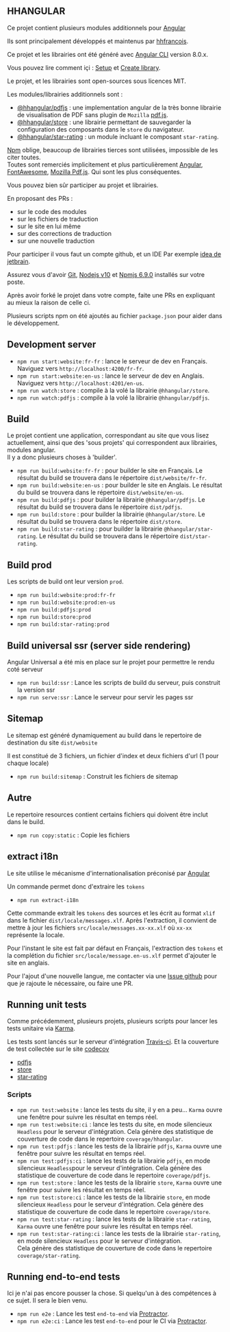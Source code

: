 ## HHANGULAR

Ce projet contient plusieurs modules additionnels pour [Angular](https://angular.io)

Ils sont principalement développés et maintenus par [hhfrancois](https://github.com/hhfrancois).

Ce projet et les librairies ont été généré avec [Angular CLI](https://github.com/angular/angular-cli) version 8.0.x.

Vous pouvez lire comment içi : [Setup](https://angular.io/guide/setup-local) et [Create library](https://angular.io/guide/creating-libraries).

Le projet, et les librairies sont open-sources sous licences MIT.

Les modules/librairies additionnels sont :
 - [@hhangular/pdfjs](pdfjs) : une implementation angular de la très bonne librairie de visualisation de PDF sans plugin de `Mozilla` [pdf.js](https://mozilla.github.io/pdf.js/). 
 - [@hhangular/store](store) : une librairie permettant de sauvegarder la configuration des composants dans le `store` du navigateur.
 - [@hhangular/star-rating](store) : un module incluant le composant `star-rating`.

[Npm](https://docs.npmjs.com) oblige, beaucoup de librairies tierces sont utilisées, impossible de les citer toutes.   
Toutes sont remerciés implicitement et plus particulièrement [Angular](https://angular.io), [FontAwesome](https://fontawesome.com/), [Mozilla Pdf.js](https://mozilla.github.io/pdf.js/).
Qui sont les plus conséquentes.

Vous pouvez bien sûr participer au projet et librairies.

 En proposant des PRs : 
  - sur le code des modules
  - sur les fichiers de traduction
  - sur le site en lui même
  - sur des corrections de traduction
  - sur une nouvelle traduction
 
Pour participer il vous faut un compte github, et un IDE Par exemple [idea de jetbrain](https://www.jetbrains.com/idea/?hhangular.hhdev.fr).

Assurez vous d'avoir [Git](https://git-scm.com/downloads),  [Nodejs v10](https://nodejs.org/en/download/) et [Npmjs 6.9.0](https://docs.npmjs.com/downloading-and-installing-node-js-and-npm) installés sur votre poste.   

Après avoir forké le projet dans votre compte, faite une PRs en expliquant au mieux la raison de celle ci.
 
Plusieurs scripts npm on été ajoutés au fichier `package.json` pour aider dans le développement.

## Development server


 - `npm run start:website:fr-fr` : lance le serveur de dev en Français. Naviguez vers `http://localhost:4200/fr-fr`.
 - `npm run start:website:en-us` : lance le serveur de dev en Anglais. Naviguez vers `http://localhost:4201/en-us`.
 - `npm run watch:store` : compile à la volé la librairie `@hhangular/store`.
 - `npm run watch:pdfjs` : compile à la volé la librairie `@hhangular/pdfjs`.
 
## Build

Le projet contient une application, correspondant au site que vous lisez actuellement, 
ainsi que des 'sous projets' qui correspondent aux librairies, modules angular.   
Il y a donc plusieurs choses à 'builder'.

 - `npm run build:website:fr-fr` : pour builder le site en Français. 
 Le résultat du build se trouvera dans le répertoire `dist/website/fr-fr`.
 - `npm run build:website:en-us` : pour builder le site en Anglais. 
 Le résultat du build se trouvera dans le répertoire `dist/website/en-us`.
 - `npm run build:pdfjs` : pour builder la librairie `@hhangular/pdfjs`. 
 Le résultat du build se trouvera dans le répertoire `dist/pdfjs`.
 - `npm run build:store` : pour builder la librairie `@hhangular/store`. 
 Le résultat du build se trouvera dans le répertoire `dist/store`.
 - `npm run build:star-rating` : pour builder la librairie `@hhangular/star-rating`. 
 Le résultat du build se trouvera dans le répertoire `dist/star-rating`.

## Build prod

Les scripts de build ont leur version `prod`.

 - `npm run build:website:prod:fr-fr`
 - `npm run build:website:prod:en-us`
 - `npm run build:pdfjs:prod`
 - `npm run build:store:prod`
 - `npm run build:star-rating:prod`

## Build universal ssr (server side rendering)

Angular Universal a été mis en place sur le projet pour permettre le rendu coté serveur

 - `npm run build:ssr` : Lance les scripts de build du serveur, puis construit la version ssr
 - `npm run serve:ssr` : Lance le serveur pour servir les pages ssr

## Sitemap

Le sitemap est généré dynamiquement au build dans le repertoire de destination du site `dist/website`

Il est constitué de 3 fichiers, un fichier d'index et deux fichiers d'url (1 pour chaque locale)

 - `npm run build:sitemap` : Construit les fichiers de sitemap

## Autre

Le repertoire resources contient certains fichiers qui doivent être inclut dans le build. 

 - `npm run copy:static` : Copie les fichiers

## extract i18n

Le site utilise le mécanisme d'internationalisation préconisé par [Angular](https://angular.io/guide/i18n)

Un commande permet donc d'extraire les `tokens`

 - `npm run extract-i18n`
 
Cette commande extrait les `tokens` des sources et les écrit au format `xlif` dans le fichier `dist/locale/messages.xlf`.
Après l'extraction, il convient de mettre à jour les fichiers `src/locale/messages.xx-xx.xlf` où `xx-xx` représente la locale.

Pour l'instant le site est fait par défaut en Français, 
l'extraction des `tokens` et la complétion du fichier `src/locale/message.en-us.xlf` permet d'ajouter le site en anglais.

Pour l'ajout d'une nouvelle langue, me contacter via une [Issue github](https://github.com/hhangular/hhangular/issues) pour que je rajoute le nécessaire, ou faire une PR.

## Running unit tests

Comme précédemment, plusieurs projets, plusieurs scripts pour lancer les tests unitaire via [Karma](https://karma-runner.github.io).

Les tests sont lancés sur le serveur d'intégration [Travis-ci](https://travis-ci.org/hhangular/hhangular).
Et la couverture de test collectée sur le site [codecov](https://codecov.io)
 - [pdfjs](https://codecov.io/gh/hhangular/hhangular/branch/pdfjs)
 - [store](https://codecov.io/gh/hhangular/hhangular/branch/store)
 - [star-rating](https://codecov.io/gh/hhangular/hhangular/branch/star-rating)

### Scripts 

 - `npm run test:website` : lance les tests du site, il y en a peu... `Karma` ouvre une fenêtre pour suivre les résultat en temps réel.
 - `npm run test:website:ci` : lance les tests du site, en mode silencieux `Headless` pour le serveur d'intégration. 
Cela génère des statistique de couverture de code dans le repertoire `coverage/hhangular`.
 - `npm run test:pdfjs` : lance les tests de la librairie `pdfjs`, `Karma` ouvre une fenêtre pour suivre les résultat en temps réel.
 - `npm run test:pdfjs:ci` : lance les tests de la librairie `pdfjs`, en mode silencieux `Headless`pour le serveur d'intégration. 
Cela génère des statistique de couverture de code dans le repertoire `coverage/pdfjs`.
 - `npm run test:store` : lance les tests de la librairie `store`, `Karma` ouvre une fenêtre pour suivre les résultat en temps réel.
 - `npm run test:store:ci` : lance les tests de la librairie `store`, en mode silencieux `Headless` pour le serveur d'intégration. 
Cela génère des statistique de couverture de code dans le repertoire `coverage/store`.
 - `npm run test:star-rating` : lance les tests de la librairie `star-rating`, `Karma` ouvre une fenêtre pour suivre les résultat en temps réel. 
 - `npm run test:star-rating:ci` : lance les tests de la librairie `star-rating`, en mode silencieux `Headless` pour le serveur d'intégration.   
Cela génère des statistique de couverture de code dans le repertoire `coverage/star-rating`.
  
## Running end-to-end tests

Ici je n'ai pas encore pousser la chose. Si quelqu'un à des compétences à ce sujet. Il sera le bien venu.

 - `npm run e2e` : Lance les test `end-to-end` via [Protractor](http://www.protractortest.org/).
 - `npm run e2e:ci` : Lance les test `end-to-end` pour le CI via [Protractor](http://www.protractortest.org/).

